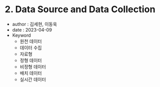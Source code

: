 # 2. Data Source and Data Collection

- author : 김세현, 이동욱
- date : 2023-04-09
- Keyword
  * 원천 데이터
  * 데이터 수집
  * 자료형
  * 정형 데이터
  * 비정형 데이터
  * 배치 데이터
  * 실시간 데이터

